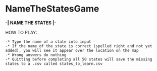 # NameTheStatesGame
    
__-| NAME THE STATES |-__

HOW TO PLAY:

    -* Type the name of a state into input
    -* If the name of the state is correct (spelled right and not yet added), you will see it appear over the location on the map 
    -* Wrong answers do nothing
    -* Quitting before completing all 50 states will save the missing states to a .csv called states_to_learn.csv
